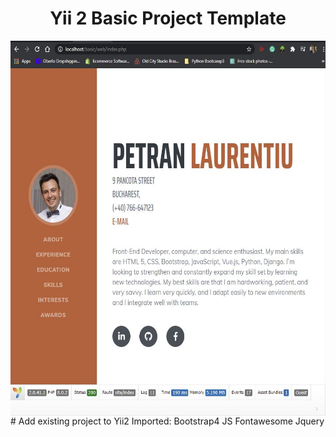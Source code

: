 

<p align="center">
    <h1 align="center">Yii 2 Basic Project Template</h1>
    <a href="#" target="_blank">
        <img align="center" src="/web/img/preview.JPG" height="600px">
    </a>
    <br>
# Add existing project to Yii2
Imported:
Bootstrap4
JS
Fontawesome
Jquery
</p>


